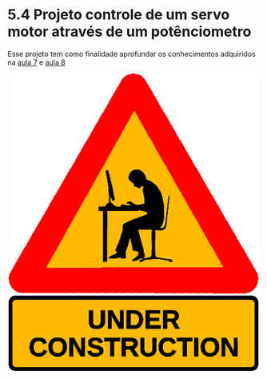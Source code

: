 # 5.4 Projeto controle de um servo motor através de um potênciometro

Esse projeto tem como finalidade aprofundar os conhecimentos adquiridos na [aula 7](/src/4-Modulo-basico/7-Potenciometro.md) e [aula 8](/src/4-Modulo-basico/8-Servo-motor.md) 

<p align="center">
    <img src="../imgs/construction.png" alt="Arduino Uno" width="500">
</p>